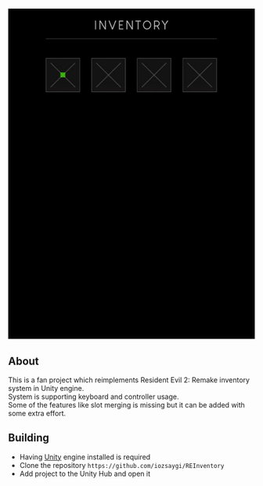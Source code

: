 <p align="center">
  <a href="#"><img src="https://github.com/iozsaygi/REInventory/blob/master/Media/Showcase.gif"/></a>
</p>

## About
This is a fan project which reimplements Resident Evil 2: Remake inventory system in Unity engine. </br>
System is supporting keyboard and controller usage. </br>
Some of the features like slot merging is missing but it can be added with some extra effort.

## Building
* Having [Unity](https://unity3d.com/get-unity/download) engine installed is required
* Clone the repository ```https://github.com/iozsaygi/REInventory```
* Add project to the Unity Hub and open it

